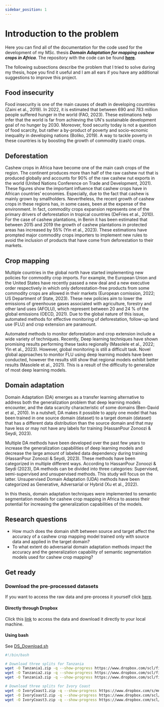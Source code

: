 ```yaml
---
sidebar_position: 1
---
```


# Introduction to the problem

Here you can find all of the documentation for the code used for the development of my MSc. thesis ***Domain Adaptation for mapping cashew crops in Africa***. The repository with the code can be found [**here**](https://github.com/mdominguezd/Thesis_model_training). 

The following subsections describe the problem that I tried to solve during my thesis, hope you find it useful and I am all ears if you have any additional suggestions to improve this project.

## Food insecurity

Food insecurity is one of the main causes of death in developing countries  (Zaini et al., 2019). In 2022, it is estimated that between 690 and 783 million people suffered hunger in the world (FAO, 2023). These estimations help infer that the world is far from achieving the UN's sustainable development goal of no hunger by 2030. Moreover, food security today is not a question of food scarcity, but rather a by-product of poverty and socio-ecnomic inequality in developing nations (Boliko, 2019). A way to tackle poverty in these countries is by boosting the growth of commodity (cash) crops.

## Deforestation

Cashew crops in Africa have become one of the main cash crops of the region. The continent produces more than half of the raw cashew nut that is produced globally and accounts for 90% of the raw cashew nut exports in the world (United Nations Conference on Trade and Development, 2021). These figures show the important influence that cashew crops have in African countries’ economies. Especially, due to the fact that cashew is mainly grown by smallholders. Nevertheless, the recent growth of cashew crops in these regions has, in some cases, been at the expense of the environment. In fact, commodity crops expansion represents one of the primary drivers of deforestation in tropical countries (DeFries et al., 2010). For the case of cashew plantations, in Benin it has been estimated that between 2015 and 2019 the growth of cashew plantations in protected areas has increased by 55% (Yin et al., 2023). These estimations have prompted major commodity crops importers to implement new rules to avoid the inclusion of products that have come from deforestation to their markets.

## Crop mapping

Multiple countries in the global north have started implementing new policies for commodity crop imports. For example, the European Union and the United States have recently passed a new deal and a new executive order respectively in which only deforestation-free products from some commodity crops are allowed in their markets (European comission, 2022; US Department of State, 2023). These new policies aim to lower the emissions of greenhouse gases associated with agriculture, forestry and other land uses (AFOLU), which represent between 20 and 24 % of the global emissions (OECD, 2021). Due to the global nature of this issue, automated methods for effective monitoring of deforestation, follow-up land use (FLU) and crop extension are paramount.

Automated methods to monitor deforestation and crop extension include a wide variety of techniques. Recently, Deep learning techniques have shown promising results performing these tasks regionally (Masolele et al., 2022; Yin et al., 2023). However, global monitoring is still a difficult task. Novel global approaches to monitor FLU using deep learning models have been conducted, however the results still show that regional models exhibit better results (Masolele et al., 2021). This is a result of the difficulty to generalize of most deep learning models.

## Domain adaptation

Domain Adaptation (DA) emerges as a transfer learning alternative to address both the generalization problem that deep learning models encounter, and the data scarcity characteristic of some domains (Ben-David et al., 2010). In a nutshell, DA makes it possible to apply one model that has been trained in one source domain (dataset) to a target domain (dataset) that has a different data distribution than the source domain and that may have less or may not have any labels for training (HassanPour Zonoozi & Seydi, 2023).

Multiple DA methods have been developed over the past few years to increase the generalization capabilities of deep learning models and decrease the large amount of labeled data dependency during training (HassanPour Zonoozi & Seydi, 2023). These methods have been categorized in multiple different ways. According to HassanPour Zonoozi & Seydi (2023), DA methods can be divided into three categories: Supervised, semi-supervised and unsupervised methods. This study will focus on the latter. Unsupervised Domain Adaptation (UDA) methods have been categorized as Generative, Adversarial or Hybrid (Xu et al., 2022).

In this thesis, domain adaptation techniques were implemented to semantic segmentation models for cashew crop mapping in Africa to assess their potential for increasing the generalization capabilities of the models.

## Research questions

* How much does the domain shift between source and target affect the accuracy of a cashew crop mapping model trained only with source data and applied in the target domain?
* To what extent do adversarial domain adaptation methods impact the accuracy and the generalization capability of semantic segmentation models used for cashew crop mapping?

## Get ready 

### Download the pre-processed datasets

If you want to access the raw data and pre-process it yourself click [here](./Dataset/DataGathering).

#### Directly through Dropbox

Click this [link](https://www.dropbox.com/scl/fo/ozyb8j2qx21secw2scocq/h?rlkey=1gyptmas8bnxdhmc0j7toi17r&dl=0) to access the data and download it directly to your local machine.

#### Using bash

See [DS_Download.sh](https://github.com/mdominguezd/Thesis_model_training/blob/main/DS_Download.sh)

```bash
#!/bin/bash

# Download three splits for Tanzania
wget -O Tanzania1.zip -q --show-progress https://www.dropbox.com/scl/fi/ueafajskwc5qckynwl7af/PlanetTanzania_18_patch256_split1.zip?rlkey=mf68gq19rs7qyj03rj6tx5250&dl=0 
wget -O Tanzania2.zip -q --show-progress https://www.dropbox.com/scl/fi/pj7su9q8f422k06zy6oyf/PlanetTanzania_18_patch256_split2.zip?rlkey=8xw9al4h4i46h9c9b3azqa8e4&dl=0 
wget -O Tanzania3.zip -q --show-progress https://www.dropbox.com/scl/fi/mhipwkf42vl8dluo4d6uu/PlanetTanzania_18_patch256_split3.zip?rlkey=2jtyw1n4u9wjibn3jnvduo717&dl=0 

# Download three splits for Ivory Coast
wget -O IvoryCoast1.zip -q --show-progress https://www.dropbox.com/s/mn53y84ahj4y0vj/PlanetIvoryCoast_18_patch256_split1.zip?dl=0
wget -O IvoryCoast2.zip -q --show-progress https://www.dropbox.com/scl/fi/6pxnc69et16gncsdd11ys/PlanetIvoryCoast_18_patch256_split2.zip?rlkey=xs0ae6o6nnpelkdi5gthq0x8v&dl=0
wget -O IvoryCoast3.zip -q --show-progress https://www.dropbox.com/scl/fi/37ool0ctxlc43quovnvs7/PlanetIvoryCoast_18_patch256_split3.zip?rlkey=i8fs18b99vh0wmdvtj25gyhg5&dl=0
```

